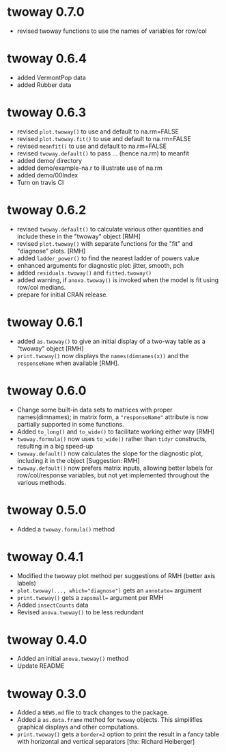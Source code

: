# twoway 0.7.0

* revised twoway functions to use the names of variables for row/col


# twoway 0.6.4

* added VermontPop data
* added Rubber data


# twoway 0.6.3

* revised `plot.twoway()` to use and default to na.rm=FALSE
* revised `plot.twoway.fit()` to use and default to na.rm=FALSE
* revised `meanfit()` to use and default to na.rm=FALSE
* revised `twoway.default()` to pass ... (hence na.rm) to meanfit
* added demo/ directory
* added demo/example-na.r to illustrate use of na.rm
* added demo/00Index
* Turn on travis CI


# twoway 0.6.2

* revised `twoway.default()` to calculate various other quantities and include these in the "twoway" object [RMH]
* revised `plot.twoway()` with separate functions for the "fit" and "diagnose" plots. [RMH]
* added `ladder_power()` to find the nearest ladder of powers value
* enhanced arguments for diagnostic plot: jitter, smooth, pch
* added `residuals.twoway()` and `fitted.twoway()`
* added warning, if `anova.twoway()` is invoked when the model is fit using row/col medians.
* prepare for initial CRAN release.


# twoway 0.6.1

* added `as.twoway()` to give an initial display of a two-way table as a "twoway" object [RMH]
* `print.twoway()` now displays the `names(dimnames(x))` and the `responseName` when available [RMH].

# twoway 0.6.0

* Change some built-in data sets to matrices with proper names(dimnames); in matrix form, a `"responseName"` attribute is now partially supported in some functions.
* Added `to_long()` and `to_wide()` to facilitate working either way [RMH]
* `twoway.formula()` now uses `to_wide()` rather than `tidyr` constructs, resulting in a big speed-up
* `twoway.default()` now calculates the slope for the diagnostic plot, including it in the object [Suggestion: RMH]
* `twoway.default()` now prefers matrix inputs, allowing better labels for row/col/response variables, but not yet implemented throughout the various methods.

# twoway 0.5.0

* Added a `twoway.formula()` method

# twoway 0.4.1

* Modified the twoway plot method per suggestions of RMH (better axis labels)
* `plot.twoway(..., which="diagnose")` gets an `annotate=` argument
* `print.twoway()` gets a `zapsmall=` argument per RMH
* Added `insectCounts` data
* Revised `anova.twoway()` to be less redundant

# twoway 0.4.0

* Added an initial `anova.twoway()` method
* Update README

# twoway 0.3.0

* Added a `NEWS.md` file to track changes to the package.
* Added a `as.data.frame` method for `twoway` objects. This simpilifies graphical displays and other computations.
* `print.twoway()` gets a `border=2` option to print the result in a fancy table with horizontal and vertical separators [thx: Richard Heiberger]

